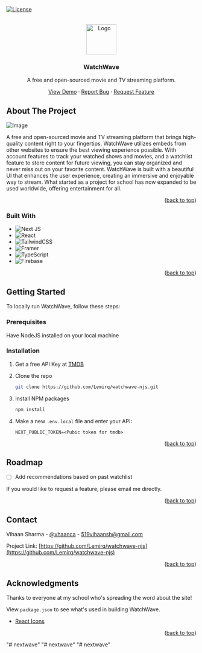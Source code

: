 <!-- Improved compatibility of back to top link: See: https://github.com/othneildrew/Best-README-Template/pull/73 -->
<a name="readme-top"></a>
<!--
*** Thanks for checking out the Best-README-Template. If you have a suggestion
*** that would make this better, please fork the repo and create a pull request
*** or simply open an issue with the tag "enhancement".
*** Don't forget to give the project a star!
*** Thanks again! Now go create something AMAZING! :D
-->



<!-- PROJECT SHIELDS -->
<!--
*** I'm using markdown "reference style" links for readability.
*** Reference links are enclosed in brackets [ ] instead of parentheses ( ).
*** See the bottom of this document for the declaration of the reference variables
*** for contributors-url, forks-url, etc. This is an optional, concise syntax you may use.
*** https://www.markdownguide.org/basic-syntax/#reference-style-links
-->
[![License](https://img.shields.io/github/license/othneildrew/Best-README-Template.svg?style=for-the-badge)](https://github.com/Lemirq/watchwave-njs/blob/master/LICENSE.txt)



<!-- PROJECT LOGO -->
<br />
<div align="center">
  <a href="https://watchwave-v2.vercel.app">
    <img src="https://watchwave-v2.vercel.app/favicon.svg" alt="Logo" width="80" height="80">
  </a>

  <h3 align="center">WatchWave</h3>
  <p align="center">
    A free and open-sourced movie and TV streaming platform.
  </p>
  <p align="center">
    <a href="https://watchwave-v2.vercel.app/">View Demo</a>
    ·
    <a href="mailto:519vihaansh@gmail.com">Report Bug</a>
    ·
    <a href="mailto:519vihaansh@gmail.com">Request Feature</a>
  </p>
</div>


<!-- ABOUT THE PROJECT -->
## About The Project


![Image](https://watchwave-v2.vercel.app/ss.jpg)

 A free and open-sourced movie and TV streaming platform that brings high-quality content right to your fingertips. WatchWave utilizes embeds from other websites to ensure the best viewing experience possible. With account features to track your watched shows and movies, and a watchlist feature to store content for future viewing, you can stay organized and never miss out on your favorite content. WatchWave is built with a beautiful UI that enhances the user experience, creating an immersive and enjoyable way to stream. What started as a project for school has now expanded to be used worldwide, offering entertainment for all.
<p align="right">(<a href="#readme-top">back to top</a>)</p>



### Built With

* ![Next JS](https://img.shields.io/badge/Next-black?style=for-the-badge&logo=next.js&logoColor=white)
* ![React](https://img.shields.io/badge/react-%2320232a.svg?style=for-the-badge&logo=react&logoColor=%2361DAFB)
* ![TailwindCSS](https://img.shields.io/badge/tailwindcss-%2338B2AC.svg?style=for-the-badge&logo=tailwind-css&logoColor=white)
* ![Framer](https://img.shields.io/badge/Framer-black?style=for-the-badge&logo=framer&logoColor=blue)
* ![TypeScript](https://img.shields.io/badge/typescript-%23007ACC.svg?style=for-the-badge&logo=typescript&logoColor=white)
* ![Firebase](https://img.shields.io/badge/firebase-a08021?style=for-the-badge&logo=firebase&logoColor=ffcd34)

<p align="right">(<a href="#readme-top">back to top</a>)</p>



<!-- GETTING STARTED -->
## Getting Started

To locally run WatchWave, follow these steps:
### Prerequisites
Have NodeJS installed on your local machine

### Installation

1. Get a free API Key at [TMDB](https://developer.themoviedb.org)
   
2. Clone the repo
   ```sh
   git clone https://github.com/Lemirq/watchwave-njs.git
   ```
3. Install NPM packages
   ```sh
   npm install
   ```
4. Make a new ```.env.local``` file and enter your API:
   ```env
   NEXT_PUBLIC_TOKEN=<Pubic token for tmdb>
   ```

<p align="right">(<a href="#readme-top">back to top</a>)</p>


<!-- ROADMAP -->
## Roadmap
- [ ] Add recommendations based on past watchlist

If you would like to request a feature, please email me directly.
<p align="right">(<a href="#readme-top">back to top</a>)</p>


<!-- CONTACT -->
## Contact

Vihaan Sharma - [@vhaanca](https://twitter.com/vhaanca) - 519vihaansh@gmail.com

Project Link: [https://github.com/Lemirq/watchwave-njs](https://github.com/Lemirq/watchwave-njs)

<p align="right">(<a href="#readme-top">back to top</a>)</p>



<!-- ACKNOWLEDGMENTS -->
## Acknowledgments

Thanks to everyone at my school who's spreading the word about the site!

View `package.json` to see what's used in building WatchWave.

* [React Icons](https://react-icons.github.io/react-icons/search)

<p align="right">(<a href="#readme-top">back to top</a>)</p>



<!-- MARKDOWN LINKS & IMAGES -->
<!-- https://www.markdownguide.org/basic-syntax/#reference-style-links -->
[contributors-shield]: https://img.shields.io/github/contributors/othneildrew/Best-README-Template.svg?style=for-the-badge
[contributors-url]: https://github.com/othneildrew/Best-README-Template/graphs/contributors
[forks-shield]: https://img.shields.io/github/forks/othneildrew/Best-README-Template.svg?style=for-the-badge
[forks-url]: https://github.com/othneildrew/Best-README-Template/network/members
[stars-shield]: https://img.shields.io/github/stars/othneildrew/Best-README-Template.svg?style=for-the-badge
[stars-url]: https://github.com/othneildrew/Best-README-Template/stargazers
[issues-shield]: https://img.shields.io/github/issues/othneildrew/Best-README-Template.svg?style=for-the-badge
[issues-url]: https://github.com/othneildrew/Best-README-Template/issues
[license-shield]: https://img.shields.io/github/license/othneildrew/Best-README-Template.svg?style=for-the-badge
[license-url]: https://github.com/othneildrew/Best-README-Template/blob/master/LICENSE.txt
[linkedin-shield]: https://img.shields.io/badge/-LinkedIn-black.svg?style=for-the-badge&logo=linkedin&colorB=555
[linkedin-url]: https://linkedin.com/in/othneildrew
[product-screenshot]: images/screenshot.png
[Next.js]: https://img.shields.io/badge/next.js-000000?style=for-the-badge&logo=nextdotjs&logoColor=white
[Next-url]: https://nextjs.org/
[React.js]: https://img.shields.io/badge/React-20232A?style=for-the-badge&logo=react&logoColor=61DAFB
[React-url]: https://reactjs.org/
[Vue.js]: https://img.shields.io/badge/Vue.js-35495E?style=for-the-badge&logo=vuedotjs&logoColor=4FC08D
[Vue-url]: https://vuejs.org/
[Angular.io]: https://img.shields.io/badge/Angular-DD0031?style=for-the-badge&logo=angular&logoColor=white
[Angular-url]: https://angular.io/
[Svelte.dev]: https://img.shields.io/badge/Svelte-4A4A55?style=for-the-badge&logo=svelte&logoColor=FF3E00
[Svelte-url]: https://svelte.dev/
[Laravel.com]: https://img.shields.io/badge/Laravel-FF2D20?style=for-the-badge&logo=laravel&logoColor=white
[Laravel-url]: https://laravel.com
[Bootstrap.com]: https://img.shields.io/badge/Bootstrap-563D7C?style=for-the-badge&logo=bootstrap&logoColor=white
[Bootstrap-url]: https://getbootstrap.com
[JQuery.com]: https://img.shields.io/badge/jQuery-0769AD?style=for-the-badge&logo=jquery&logoColor=white
[JQuery-url]: https://jquery.com 
"# nextwave" 
"# nextwave" 
"# nextwave" 
"# nextwave" 

